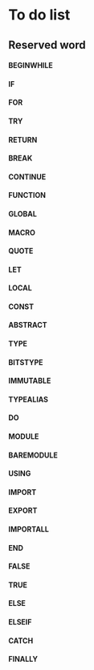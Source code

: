 # To do list


## Reserved word
#### BEGINWHILE
#### IF
#### FOR
#### TRY
#### RETURN
#### BREAK
#### CONTINUE
#### FUNCTION
#### GLOBAL
#### MACRO
#### QUOTE
#### LET
#### LOCAL
#### CONST
#### ABSTRACT
#### TYPE
#### BITSTYPE
#### IMMUTABLE
#### TYPEALIAS
#### DO
#### MODULE
#### BAREMODULE
#### USING
#### IMPORT
#### EXPORT
#### IMPORTALL
#### END
#### FALSE
#### TRUE
#### ELSE
#### ELSEIF
#### CATCH
#### FINALLY